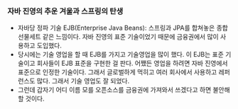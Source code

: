 ### 자바 진영의 추운 겨울과 스프링의 탄생

- 자바당 정파 기술 EJB(Enterprise Java Beans): 스프링과 JPA를 합쳐놓은 종합선물세트 같은 느낌이다. 자바 진영의 표준 기술이었기 때문에 금융권에서 많이 사용하고 도입했다. 
- 당시에는 기술 영업을 할 때 EJB를 가지고 기술영업을 많이 했다. 이 EJB는 표준 기술이고 회사들이 EJB 표준을 구현한 걸 판다. 어쨌든 영업을 하려면 자바 진영에서 표준으로 인정한 기술이다. 그래서 글로벌하게 먹히고 여러 회사에서 사용하고 레퍼런스도 많다. 그래서 기술 영업도 잘 되었다. 
- 그런데 갑자기 어디 이름 모를 오픈소스를 금융권에 가져와서 쓰겠다고 하면 불안해할 것이다. 

